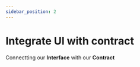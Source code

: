 ```yaml
---
sidebar_position: 2
---
```


# Integrate UI with contract

Connectting our **Interface** with our **Contract**

